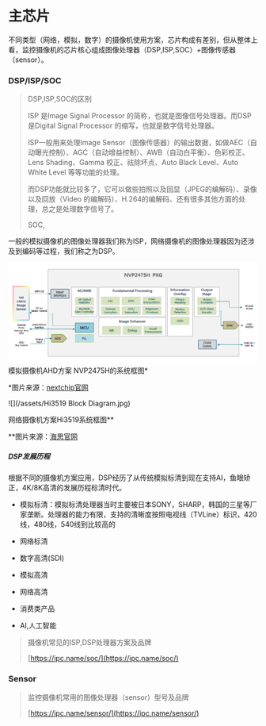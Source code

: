 # 主芯片

不同类型（网络，模拟，数字）的摄像机使用方案，芯片构成有差别，但从整体上看，监控摄像机的芯片核心组成图像处理器（DSP,ISP,SOC）+图像传感器（sensor）。

### DSP/ISP/SOC

> DSP,ISP,SOC的区别
>
> ISP 是Image Signal Processor 的简称，也就是图像信号处理器。而DSP是Digital Signal Processor 的缩写，也就是数字信号处理器。
>
> ISP一般用来处理Image Sensor（图像传感器）的输出数据，如做AEC（自动曝光控制）、AGC（自动增益控制）、AWB（自动白平衡）、色彩校正、Lens Shading、Gamma 校正、祛除坏点、Auto Black Level、Auto White Level 等等功能的处理。
>
> 而DSP功能就比较多了，它可以做些拍照以及回显（JPEG的编解码）、录像以及回放（Video 的编解码）、H.264的编解码、还有很多其他方面的处理，总之是处理数字信号了。
>
> SOC,

一般的模拟摄像机的图像处理器我们称为ISP，网络摄像机的图像处理器因为还涉及到编码等过程，我们称之为DSP。

![](/assets/CONTENTS7_C_143.png)模拟摄像机AHD方案 NVP2475H的系统框图\*

\*图片来源：[nextchip官网](http://www.nextchip.com/ch/products/product.asp?hGubun=ISP&seq=143#none)

![](/assets/Hi3519 Block Diagram.jpg)

网络摄像机方案Hi3519系统框图\*\*

\*\*图片来源：[海思官网](http://www.hisilicon.com/en/Products/ProductList/Surveillance)

##### DSP发展历程

根据不同的摄像机方案应用，DSP经历了从传统模拟标清到现在支持AI，鱼眼矫正，4K/8K高清的发展历程标清时代。

* 模拟标清：模拟标清处理器当时主要被日本SONY，SHARP，韩国的三星等厂家垄断。处理器的能力有限，支持的清晰度按照电视线（TVLine）标识，420线，480线，540线到比较高的



* 网络标清
* 数字高清\(SDI\)
* 模拟高清
* 网络高清
* 消费类产品
* AI,人工智能



> 摄像机常见的ISP,DSP处理器方案及品牌
>
> [https://ipc.name/soc/](https://ipc.name/soc/)

### Sensor

> 监控摄像机常用的图像处理器（sensor）型号及品牌
>
> [https://ipc.name/sensor/](https://ipc.name/sensor/)



